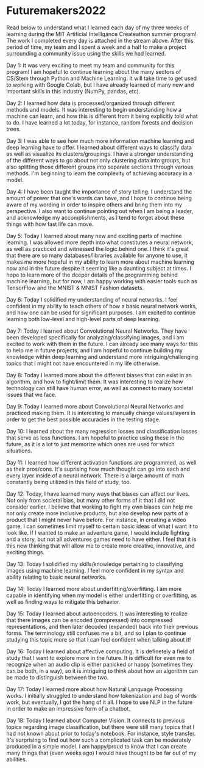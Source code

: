# Futuremakers2022

Read below to understand what I learned each day of my three weeks of learning during the MIT Artificial Intelligance Createathon summer program! The work I completed every day is attached in the stream above. After this period of time, my team and I spent a week and a half to make a project surrounding a community issue using the skills we had learned.

Day 1: It was very exciting to meet my team and community for this program! I am hopeful to continue learning about the many sectors of CS/Stem through Python and Machine Learning. It will take time to get used to working with Google Colab, but I have already learned of many new and important skills in this industry (NumPy, pandas, etc).

Day 2: I learned how data is processed/organized through different methods and models. It was interesting to begin understanding how a machine can learn, and how this is different from it being explicitly told what to do. I have learned a lot today, for instance, random forests and decision trees.

Day 3: I was able to see how much more information machine learning and deep learning have to offer. I learned about different ways to classify data as well as visualize its clusters/groupings. I have a stronger understanding of the different ways to go about not only clustering data into groups, but also splitting those different groups into separate sections through various methods. I'm beginning to learn the complexity of achieving accuracy in a model.

Day 4: I have been taught the importance of story telling. I understand the amount of power that one's words can have, and I hope to continue being aware of my wording in order to inspire others and bring them into my perspective. I also want to continue pointing out when I am being a leader, and acknowledge my accomplishments, as I tend to forget about these things with how fast life can move.

Day 5: Today I learned about many new and exciting parts of machine learning. I was allowed more depth into what constitutes a neural network, as well as practiced and witnessed the logic behind one. I think it's great that there are so many databases/libraries available for anyone to use, it makes me more hopeful in my ability to learn more about machine learning now and in the future despite it seeming like a daunting subject at times. I hope to learn more of the deeper details of the programming behind machine learning, but for now, I am happy working with easier tools such as TensorFlow and the MNIST & MNIST Fashion datasets.

Day 6: Today I solidified my understanding of neural networks. I feel confident in my ability to teach others of how a basic neural network works, and how one can be used for significant purposes. I am excited to continue learning both low-level and high-level parts of deep learning.

Day 7: Today I learned about Convolutional Neural Networks. They have been developed specifically for analyzing/classifying images, and I am excited to work with them in the future. I can already see many ways for this to help me in future projects, and I am hopeful to continue building my knowledge within deep learning and understand more intriguing/challenging topics that I might not have encountered in my life otherwise.

Day 8: Today I learned more about the different biases that can exist in an algorithm, and how to fight/limit them. It was interesting to realize how technology can still have human error, as well as connect to many societal issues that we face.

Day 9: Today I learned more about Convolutional Neural Networks and practiced making them. It is interesting to manually change values/layers in order to get the best possible accuracies in the testing stage.

Day 10: I learned about the many regression losses and classification losses that serve as loss functions. I am hopeful to practice using these in the future, as it is a lot to just memorize which ones are used for which situations.

Day 11: I learned how different activation functions are programmed, as well as their pros/cons. It's suprising how much thought can go into each and every layer inside of a neural network. There is a large amount of math constantly being utilized in this field of study, too.

Day 12: Today, I have learned many ways that biases can affect our lives. Not only from societal bias, but many other forms of it that I did not consider earlier. I believe that working to fight my own biases can help me not only create more inclusive products, but also develop new parts of a product that I might never have before. For instance, in creating a video game, I can sometimes limit myself to certain basic ideas of what I want it to look like. If I wanted to make an adventure game, I would include fighting and a story, but not all adventures games need to have either. I feel that it is this new thinking that will allow me to create more creative, innovative, and exciting things.

Day 13: Today I solidified my skills/knowledge pertaining to classifying images using machine learning. I feel more confident in my syntax and ability relating to basic neural networks.

Day 14: Today I learned more about underfitting/overfitting. I am more capable in identifying when my model is either underfitting or overfitting, as well as finding ways to mitigate this behavior.

Day 15: Today I learned about autoencoders. It was interesting to realize that there images can be encoded (compressed) into compressed representations, and then later decoded (expanded) back into their previous forms. The terminology still confuses me a bit, and so I plan to continue studying this topic more so that I can feel confident when talking about it!

Day 16: Today I learned about affective computing. It is definetely a field of study that I want to explore more in the future. It is difficult for even me to recognize when an audio clip is either panicked or happy (sometimes they can be both, in a way), so it is intriguing to think about how an algorithm can be made to distinguish between the two.

Day 17: Today I learned more about how Natural Language Processing works. I initially struggled to understand how tokenization and bag of words work, but eventually, I got the hang of it all. I hope to use NLP in the future in order to make an impressive form of a chatbot.

Day 18: Today I learned about Computer Vision. It connects to previous topics regarding image classification, but there were still many topics that I had not known about prior to today's notebook. For instance, style transfer. It's surprising to find out how such a complicated task can be moderately produced in a simple model. I am happy/proud to know that I can create many things that (even weeks ago) I would have thought to be far out of my abilities.
